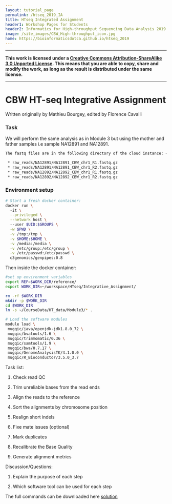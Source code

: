 ```yaml
---
layout: tutorial_page
permalink: /htseq_2019_IA
title: HTseq Integrated Assignment
header1: Workshop Pages for Students
header2: Informatics for High-throughput Sequencing Data Analysis 2019 Integrated Assignment
image: /site_images/CBW_High-throughput_icon.jpg
home: https://bioinformaticsdotca.github.io/htseq_2019
---
```



-----------------------

**This work is licensed under a [Creative Commons Attribution-ShareAlike 3.0 Unported License](http://creativecommons.org/licenses/by-sa/3.0/deed.en_US). This means that you are able to copy, share and modify the work, as long as the result is distributed under the same license.**

-----------------------

# CBW HT-seq Integrative Assignment

 
Written originally by Mathieu Bourgey, edited by Florence Cavalli


### Task
We will perform the same analysis as in Module 3 but using the mother and father samples i.e sample NA12891 and NA12891.

```bash
The fastq files are in the following directory of the cloud instance: ~/CourseData/HT_data/Module3/

 * raw_reads/NA12891/NA12891_CBW_chr1_R1.fastq.gz
 * raw_reads/NA12891/NA12891_CBW_chr1_R2.fastq.gz
 * raw_reads/NA12892/NA12892_CBW_chr1_R1.fastq.gz
 * raw_reads/NA12892/NA12892_CBW_chr1_R2.fastq.gz
```


### Environment setup

```bash
# Start a fresh docker container:
docker run \  
  -it \
  --privileged \
  --network host \  
  --user $UID:$GROUPS \
  -w $PWD \
  -v /tmp:/tmp \
  -v $HOME:$HOME \
  -v /media:/media \
  -v /etc/group:/etc/group \
  -v /etc/passwd:/etc/passwd \
  c3genomics/genpipes:0.8
```

Then inside the docker container:

```bash
#set up environment variables
export REF=$WORK_DIR/reference/
export WORK_DIR=~/workspace/HTseq/Integrative_Assignment/

rm -rf $WORK_DIR
mkdir -p $WORK_DIR
cd $WORK_DIR
ln -s ~/CourseData/HT_data/Module3/* .

# Load the software modules
module load \
 mugqic/java/openjdk-jdk1.8.0_72 \
 mugqic/bvatools/1.6 \
 mugqic/trimmomatic/0.36 \
 mugqic/samtools/1.9 \
 mugqic/bwa/0.7.17 \
 mugqic/GenomeAnalysisTK/4.1.0.0 \
 mugqic/R_Bioconductor/3.5.0_3.7
```


Task list:

1. Check read QC

2. Trim unreliable bases from the read ends

3. Align the reads to the reference

4. Sort the alignments by chromosome position

5. Realign short indels

6. Fixe mate issues (optional)

7. Mark duplicates

8. Recalibrate the Base Quality

9. Generate alignment metrics


Discussion/Questions:

1. Explain the purpose of each step

2. Which software tool can be used for each step 




The full commands can be downloaded here [solution](https://github.com/bioinformaticsdotca/HTseq_2019/blob/master/IntegratedAssignment/integrative_assigment_commands.sh)



